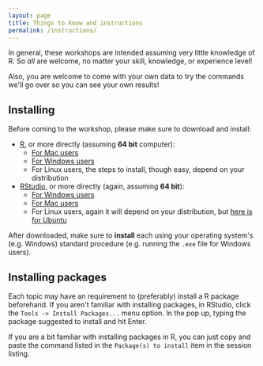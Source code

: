 ```yaml
---
layout: page
title: Things to know and instructions
permalink: /instructions/
---
```


In general, these workshops are intended assuming very little knowledge of R. So
*all* are welcome, no matter your skill, knowledge, or experience level!

Also, you are welcome to come with your own data to try the commands we'll go
over so you can see your own results!

## Installing

Before coming to the workshop, please make sure to download and install:

- [R](https://cloud.r-project.org/index.html), or more directly (assuming **64 bit** computer):
    - [For Mac users](https://cloud.r-project.org/bin/macosx/R-3.3.0.pkg)
    - [For Windows users](https://cloud.r-project.org/bin/windows/base/R-3.3.0-win.exe)
    - For Linux users, the steps to install, though easy, depend on your distribution
- [RStudio](https://www.rstudio.com/products/rstudio/download/), or more directly (again, assuming **64 bit**):
    - [For Windows users](https://download1.rstudio.org/RStudio-0.99.902.exe)
    - [For Mac users](https://download1.rstudio.org/RStudio-0.99.902.dmg)
    - For Linux users, again it will depend on your distribution, but [here is for Ubuntu](https://download1.rstudio.org/rstudio-0.99.902-amd64.deb)
    
After downloaded, make sure to **install** each using your operating system's
(e.g. Windows) standard procedure (e.g. running the `.exe` file for Windows
users).

## Installing packages

Each topic may have an requirement to (preferably) install a R package
beforehand. If you aren't familiar with installing packages, in RStudio, click
the `Tools -> Install Packages...` menu option. In the pop up, typing the
package suggested to install and hit Enter.

If you are a bit familiar with installing packages in R, you can just copy and
paste the command listed in the `Package(s) to install` item in the session
listing.
